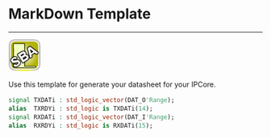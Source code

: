 # **MarkDown Template**
- - - 
![](image.png)   

Use this template for generate your datasheet for your IPCore.

```vhdl
signal TXDATi : std_logic_vector(DAT_O'Range);
alias  TXRDYi : std_logic is TXDATi(14);
signal RXDATi : std_logic_vector(DAT_I'Range);
alias  RXRDYi : std_logic is RXDATi(15);
```

